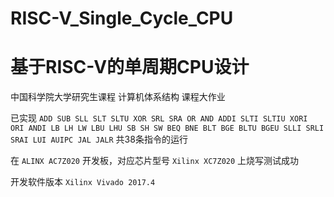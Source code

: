 # RISC-V_Single_Cycle_CPU
# 基于RISC-V的单周期CPU设计

中国科学院大学研究生课程 计算机体系结构 课程大作业

已实现 ```ADD SUB SLL SLT SLTU XOR SRL SRA OR AND ADDI SLTI SLTIU XORI ORI ANDI LB LH LW LBU LHU SB SH SW BEQ BNE BLT BGE BLTU BGEU SLLI SRLI SRAI LUI AUIPC JAL JALR``` 共38条指令的运行

在 ```ALINX AC7Z020``` 开发板，对应芯片型号 ```Xilinx XC7Z020``` 上烧写测试成功

开发软件版本 ```Xilinx Vivado 2017.4```